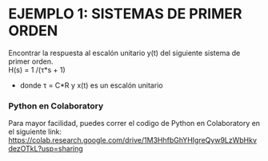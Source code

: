 # EJEMPLO 1: SISTEMAS DE PRIMER ORDEN

Encontrar la respuesta al escalón unitario y(t) del siguiente sistema de primer orden.
</br>
H(s) = 1 /(τ*s + 1)
* donde τ = C*R y x(t) es un escalón unitario
 
### Python en Colaboratory
Para mayor facilidad, puedes correr el codigo de Python en Colaboratory en el siguiente link:
</br>
https://colab.research.google.com/drive/1M3HhfbGhYHIgreQyw9LzWbHkvdezOTkL?usp=sharing
